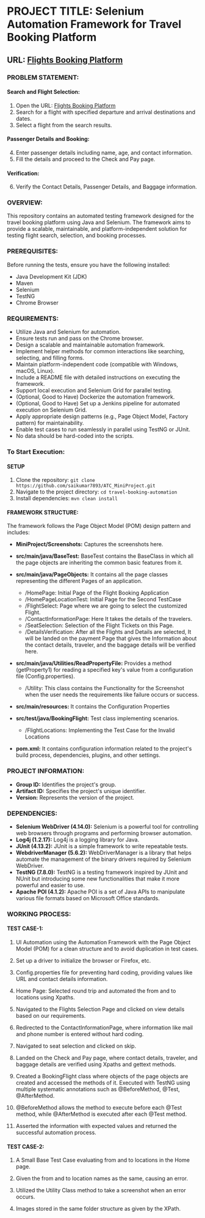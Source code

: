 # PROJECT TITLE: Selenium Automation Framework for Travel Booking Platform

## URL: [Flights Booking Platform](https://flights.booking.com/)

### PROBLEM STATEMENT:

#### Search and Flight Selection:

1. Open the URL: [Flights Booking Platform](https://flights.booking.com/)
2. Search for a flight with specified departure and arrival destinations and dates.
3. Select a flight from the search results.

#### Passenger Details and Booking:

4. Enter passenger details including name, age, and contact information.
5. Fill the details and proceed to the Check and Pay page.

#### Verification:

6. Verify the Contact Details, Passenger Details, and Baggage information.

### OVERVIEW:

This repository contains an automated testing framework designed for the travel booking platform using Java and Selenium. The framework aims to provide a scalable, maintainable, and platform-independent solution for testing flight search, selection, and booking processes.

### PREREQUISITES:

Before running the tests, ensure you have the following installed:

- Java Development Kit (JDK)
- Maven
- Selenium
- TestNG
- Chrome Browser

### REQUIREMENTS:

- Utilize Java and Selenium for automation.
- Ensure tests run and pass on the Chrome browser.
- Design a scalable and maintainable automation framework.
- Implement helper methods for common interactions like searching, selecting, and filling forms.
- Maintain platform-independent code (compatible with Windows, macOS, Linux).
- Include a README file with detailed instructions on executing the framework.
- Support local execution and Selenium Grid for parallel testing.
- (Optional, Good to Have) Dockerize the automation framework.
- (Optional, Good to Have) Set up a Jenkins pipeline for automated execution on Selenium Grid.
- Apply appropriate design patterns (e.g., Page Object Model, Factory pattern) for maintainability.
- Enable test cases to run seamlessly in parallel using TestNG or JUnit.
- No data should be hard-coded into the scripts.

### To Start Execution:

#### SETUP

1. Clone the repository: `git clone https://github.com/saikumar7893/ATC_MiniProject.git`
2. Navigate to the project directory: `cd travel-booking-automation`
3. Install dependencies: `mvn clean install`

#### FRAMEWORK STRUCTURE:

The framework follows the Page Object Model (POM) design pattern and includes:

- **MiniProject/Screenshots:** Captures the screenshots here.

- **src/main/java/BaseTest:** BaseTest contains the BaseClass in which all the page objects are inheriting the common basic features from it.

- **src/main/java/PageObjects:** It contains all the page classes representing the different Pages of an application.
    - /HomePage: Initial Page of the Flight Booking Application
    - /HomePageLocationTest: Initial Page for the Second TestCase
    - /FlightSelect: Page where we are going to select the customized Flight.
    - /ContactInformationPage: Here It takes the details of the travelers.
    - /SeatSelection: Selection of the Flight Tickets on this Page.
    - /DetailsVerification: After all the Flights and Details are selected, It will be landed on the payment Page that gives the Information about the contact details, traveler, and the baggage details will be verified here.

- **src/main/java/Utilities/ReadPropertyFile:** Provides a method (getProperty1) for reading a specified key's value from a configuration file (Config.properties).

    - /Utility: This class contains the Functionality for the Screenshot when the user needs the requirements like failure occurs or success.

- **src/main/resources:** It contains the Configuration Properties

- **src/test/java/BookingFlight:** Test class implementing scenarios.
    - /FlightLocations: Implementing the Test Case for the Invalid Locations

- **pom.xml:** It contains configuration information related to the project's build process, dependencies, plugins, and other settings.

### PROJECT INFORMATION:

- **Group ID:** Identifies the project's group.
- **Artifact ID:** Specifies the project's unique identifier.
- **Version:** Represents the version of the project.

### DEPENDENCIES:

- **Selenium WebDriver (4.14.0):** Selenium is a powerful tool for controlling web browsers through programs and performing browser automation.
- **Log4j (1.2.17):** Log4j is a logging library for Java.
- **JUnit (4.13.2):** JUnit is a simple framework to write repeatable tests.
- **WebdriverManager (5.6.2):** WebDriverManager is a library that helps automate the management of the binary drivers required by Selenium WebDriver.
- **TestNG (7.8.0):** TestNG is a testing framework inspired by JUnit and NUnit but introducing some new functionalities that make it more powerful and easier to use.
- **Apache POI (4.1.2):** Apache POI is a set of Java APIs to manipulate various file formats based on Microsoft Office standards.

### WORKING PROCESS:

#### TEST CASE-1:

1. UI Automation using the Automation Framework with the Page Object Model (POM) for a clean structure and to avoid duplication in test cases.

2. Set up a driver to initialize the browser or Firefox, etc.

3. Config.properties file for preventing hard coding, providing values like URL and contact details information.

4. Home Page: Selected round trip and automated the from and to locations using Xpaths.

5. Navigated to the Flights Selection Page and clicked on view details based on our requirements.

6. Redirected to the ContactInformationPage, where information like mail and phone number is entered without hard coding.

7. Navigated to seat selection and clicked on skip.

8. Landed on the Check and Pay page, where contact details, traveler, and baggage details are verified using Xpaths and gettext methods.

9. Created a BookingFlight class where objects of the page objects are created and accessed the methods of it. Executed with TestNG using multiple systematic annotations such as @BeforeMethod, @Test, @AfterMethod.

10. @BeforeMethod allows the method to execute before each @Test method, while @AfterMethod is executed after each @Test method.

11. Asserted the information with expected values and returned the successful automation process.

#### TEST CASE-2:

1. A Small Base Test Case evaluating from and to locations in the Home page.

2. Given the from and to location names as the same, causing an error.

3. Utilized the Utility Class method to take a screenshot when an error occurs.

4. Images stored in the same folder structure as given by the XPath.
